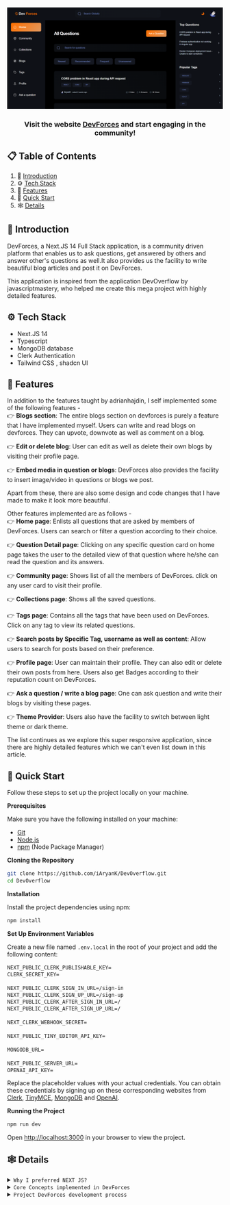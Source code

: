<div align="center">
  <br />
    <a href="https://dev-forces.vercel.app/" target="_blank">
      <img src="https://github.com/iAryanK/DevOverflow/blob/main/app/opengraph-image.png?raw=true" alt="Project Banner">
    </a>
  <br />

  <h3 align="center">Visit the website <a href="https://devforces.tech/" target="_blank"><b>DevForces</b></a> and start engaging in the community!</h3>
</div>

## 📋 <a name="table">Table of Contents</a>

1. 🤖 [Introduction](#introduction)
2. ⚙️ [Tech Stack](#tech-stack)
3. 🔋 [Features](#features)
4. 🤸 [Quick Start](#quick-start)
5. 🕸️ [Details](#details)

## <a name="introduction">🤖 Introduction</a>

DevForces, a Next.JS 14 Full Stack application, is a community driven platform that enables us to ask questions, get answered by others and answer other's questions as well.It also provides us the facility to write beautiful blog articles and post it on DevForces.

This application is inspired from the application DevOverflow by javascriptmastery, who helped me create this mega project with highly detailed features.

## <a name="tech-stack">⚙️ Tech Stack</a>

- Next.JS 14
- Typescript
- MongoDB database
- Clerk Authentication
- Tailwind CSS , shadcn UI

## <a name="features">🔋 Features</a>

In addition to the features taught by adrianhajdin, I self implemented some of the following features - <br />
👉 **Blogs section**: The entire blogs section on devforces is purely a feature that I have implemented myself. Users can write and read blogs on devforces. They can upvote, downvote as well as comment on a blog.

👉 **Edit or delete blog**: User can edit as well as delete their own blogs by visiting their profile page.

👉 **Embed media in question or blogs**: DevForces also provides the facility to insert image/video in questions or blogs we post.

Apart from these, there are also some design and code changes that I have made to make it look more beautiful.

Other features implemented are as follows - <br />
👉 **Home page**: Enlists all questions that are asked by members of DevForces. Users can search or filter a question according to their choice.

👉 **Question Detail page**: Clicking on any specific question card on home page takes the user to the detailed view of that question where he/she can read the question and its answers.

👉 **Community page**: Shows list of all the members of DevForces. click on any user card to visit their profile.

👉 **Collections page**: Shows all the saved questions.

👉 **Tags page**: Contains all the tags that have been used on DevForces. Click on any tag to view its related questions.

👉 **Search posts by Specific Tag, username as well as content**: Allow users to search for posts based on their preference.

👉 **Profile page**: User can maintain their profile. They can also edit or delete their own posts from here. Users also get Badges according to their reputation count on DevForces.

👉 **Ask a question / write a blog page**: One can ask question and write their blogs by visiting these pages.

👉 **Theme Provider**: Users also have the facility to switch between light theme or dark theme.

The list continues as we explore this super responsive application, since there are highly detailed features which we can't even list down in this article.

## <a name="quick-start">🤸 Quick Start</a>

Follow these steps to set up the project locally on your machine.

**Prerequisites**

Make sure you have the following installed on your machine:

- [Git](https://git-scm.com/)
- [Node.js](https://nodejs.org/en)
- [npm](https://www.npmjs.com/) (Node Package Manager)

**Cloning the Repository**

```bash
git clone https://github.com/iAryanK/DevOverflow.git
cd DevOverflow
```

**Installation**

Install the project dependencies using npm:

```bash
npm install
```

**Set Up Environment Variables**

Create a new file named `.env.local` in the root of your project and add the following content:

```env
NEXT_PUBLIC_CLERK_PUBLISHABLE_KEY=
CLERK_SECRET_KEY=

NEXT_PUBLIC_CLERK_SIGN_IN_URL=/sign-in
NEXT_PUBLIC_CLERK_SIGN_UP_URL=/sign-up
NEXT_PUBLIC_CLERK_AFTER_SIGN_IN_URL=/
NEXT_PUBLIC_CLERK_AFTER_SIGN_UP_URL=/

NEXT_CLERK_WEBHOOK_SECRET=

NEXT_PUBLIC_TINY_EDITOR_API_KEY=

MONGODB_URL=

NEXT_PUBLIC_SERVER_URL=
OPENAI_API_KEY=
```

Replace the placeholder values with your actual credentials. You can obtain these credentials by signing up on these corresponding websites from [Clerk](https://clerk.com/), [TinyMCE](https://www.tiny.cloud/), [MongoDB](https://www.mongodb.com/) and [OpenAI](https://openai.com/).

**Running the Project**

```bash
npm run dev
```

Open [http://localhost:3000](http://localhost:3000) in your browser to view the project.

## <a name="details">🕸️ Details</a>

<details>
<summary><code>Why I preferred NEXT JS?</code></summary>

```
😀 simplifies development process
😀 optimizes web applications
😀 Server side and client side rendering
😀 Inbuilt Search Engine Optimization
😀 File and folder based routing
😀 FullStack application creating capability
😀 Automatic code splitting

And at the end of the day, it is just an extention of ReactJs.😀
```

</details>

<details>
<summary><code>Core Concepts implemented in DevForces</code></summary>

```
Following are the concepts of NextJS used in devforces-
➡️ File and Folder based routing
➡️ Client and server components
➡️ Routing and special NextJS files
➡️ Data fetching Strategies
➡️ NextJs Server Actions
➡️ Static and Dynamic Metadata

In addition to these, I used
➡️ Typescript
➡️ MongoDB, a non-relational database
➡️ zod validations
➡️ shadcn UI components
➡️ concept of webhooks

and so on...
```

</details>

<details>
<summary><code>Project DevForces development process</code></summary>

```
Starting from
npx create-next-app@latest

I set up a development environment on my VS Code by setting up tailwind CSS, shadcn, ESLint and prettier. I also connected by project folder to github repository so as to push my commits on it, regularly.

1️⃣ Authentication system is implemented using Clerk. Concept of webhooks comes into picture when we need to sync our clerk users to MongoDB database.
2️⃣ A global theme provider is created so as to switch between dark and light modes.
3️⃣ A basic structure of the website is created with a navigation bar, left sidebar and right sidebar.
4️⃣ Then routes of the following pages are created.
    - Home page
    - Ask a question page
    - Community page
    - Collections page
    - Tags page
    - Profile page
    - Blogs page and then write a blog page
5️⃣ Backend for various functionalities are created using server actions.
6️⃣ Various other features including pagination system & views count are also enabled.
7️⃣ User can also add media to their posts.
8️⃣ Finally, the app is deployed on <a>devforces.tech</a>

```

</details>

<br />

#
